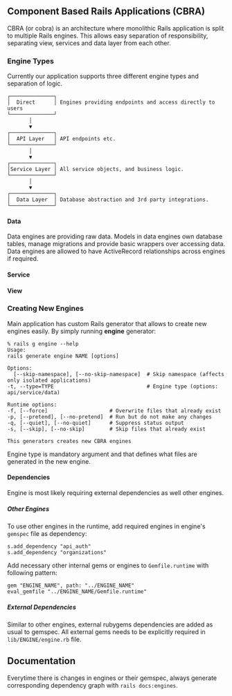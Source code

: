 ## Component Based Rails Applications (CBRA)

CBRA (or cobra) is an architecture where monolithic Rails application is split to
multiple Rails engines. This allows easy separation of responsibility, separating view,
services and data layer from each other.

### Engine Types

Currently our application supports three different engine types and separation of logic.

    ┌──────────────┐
    │  Direct      │ Engines providing endpoints and access directly to users
    └──────────────┘
           │       
           ▼       
    ┌──────────────┐
    │  API Layer   │ API endpoints etc.
    └──────────────┘
           │       
           ▼       
    ┌──────────────┐
    │Service Layer │ All service objects, and business logic.
    └──────────────┘
           │       
           ▼       
    ┌──────────────┐
    │  Data Layer  │ Database abstraction and 3rd party integrations.
    └──────────────┘    

#### Data

Data engines are providing raw data. Models in data engines own database tables, manage
migrations and provide basic wrappers over accessing data. Data engines are allowed to
have ActiveRecord relationships across engines if required.

#### Service

#### View

### Creating New Engines

Main application has custom Rails generator that allows to create new engines easily.
By simply running __engine__ generator:

    % rails g engine --help
    Usage:
    rails generate engine NAME [options]

    Options:
      [--skip-namespace], [--no-skip-namespace]  # Skip namespace (affects only isolated applications)
    -t, --type=TYPE                              # Engine type (options: api/service/data)

    Runtime options:
    -f, [--force]                    # Overwrite files that already exist
    -p, [--pretend], [--no-pretend]  # Run but do not make any changes
    -q, [--quiet], [--no-quiet]      # Suppress status output
    -s, [--skip], [--no-skip]        # Skip files that already exist

    This generators creates new CBRA engines

Engine type is mandatory argument and that defines what files are
generated in the new engine.

#### Dependencies

Engine is most likely requiring external dependencies as well other engines.

##### Other Engines

To use other engines in the runtime, add required engines in engine's `gemspec` file as
dependency:

    s.add_dependency "api_auth"
    s.add_dependency "organizations"

Add necessary other internal gems or engines to `Gemfile.runtime` with following
pattern:

    gem "ENGINE_NAME", path: "../ENGINE_NAME"
    eval_gemfile "../ENGINE_NAME/Gemfile.runtime"

##### External Dependencies

Similar to other engines, external rubygems dependencies are added as
usual to gemspec. All external gems needs to be explicitly required in
`lib/ENGINE/engine.rb` file.

## Documentation

Everytime there is changes in engines or their gemspec, always
generate corresponding dependency graph with `rails docs:engines`.
